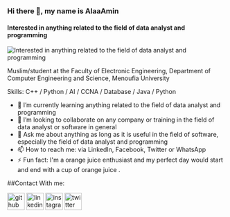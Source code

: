 ### Hi there 👋, my name is AlaaAmin
#### Interested in anything related to the field of data analyst and programming
![Interested in anything related to the field of data analyst and programming](https://hr-excellence.net/blog/wp-content/uploads/2022/09/pngegg-9-1024x586.png)

Muslim/student at the Faculty of Electronic Engineering, Department of Computer Engineering and Science, Menoufia University

Skills: C++ / Python / AI / CCNA / Database / Java / Python 

- 🌱 I’m currently learning anything related to the field of data analyst and programming 
- 👯 I’m looking to collaborate on any company or training in the field of data analyst or software in general 
- 💬 Ask me about anything as long as it is useful in the field of software, especially the field of data analyst and programming 
- 📫 How to reach me:  via LinkedIn, Facebook, Twitter or WhatsApp 
- ⚡ Fun fact: I'm a orange juice enthusiast and my perfect day would start and end with a cup of orange juice . 

##Contact With me:

[<img src='https://cdn.jsdelivr.net/npm/simple-icons@3.0.1/icons/github.svg' alt='github' height='40'>](https://github.com/https://github.com/AlaaAmin552/AlaaAmin552.git)  [<img src='https://cdn.jsdelivr.net/npm/simple-icons@3.0.1/icons/linkedin.svg' alt='linkedin' height='40'>](https://www.linkedin.com/in/https://www.linkedin.com/public-profile/settings/)  [<img src='https://cdn.jsdelivr.net/npm/simple-icons@3.0.1/icons/instagram.svg' alt='instagram' height='40'>](https://www.instagram.com/https://www.instagram.com/alaaamin2023?igsh=MXBqaGpoMmV3aGRyMA==/)  [<img src='https://cdn.jsdelivr.net/npm/simple-icons@3.0.1/icons/twitter.svg' alt='twitter' height='40'>](https://twitter.com/https://x.com/AlaaAmin552?t=TKZ9okGg2uvkeoxa-32HUg&s=35)  

